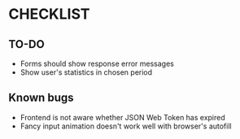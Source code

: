 # CHECKLIST

## TO-DO

- Forms should show response error messages
- Show user's statistics in chosen period

## Known bugs

- Frontend is not aware whether JSON Web Token has expired
- Fancy input animation doesn't work well with browser's autofill
